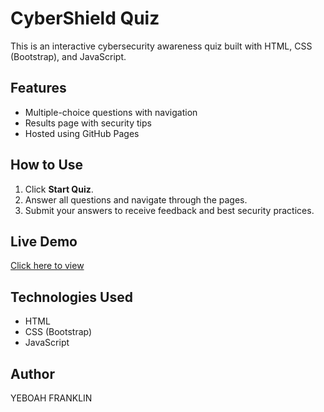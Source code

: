 # CyberShield Quiz  
This is an interactive cybersecurity awareness quiz built with HTML, CSS (Bootstrap), and JavaScript.  

## Features  
- Multiple-choice questions with navigation  
- Results page with security tips  
- Hosted using GitHub Pages  

## How to Use  
1. Click **Start Quiz**.  
2. Answer all questions and navigate through the pages.  
3. Submit your answers to receive feedback and best security practices.  

## Live Demo  
[Click here to view](https://your-FRANKLIN351.github.io/Cybersecurity-quiz/)  

## Technologies Used  
- HTML  
- CSS (Bootstrap)  
- JavaScript  

## Author  
YEBOAH FRANKLIN  
